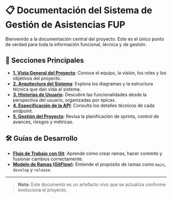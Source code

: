# 📋 Documentación del Sistema de Gestión de Asistencias FUP

Bienvenido a la documentación central del proyecto. Este es el único punto de verdad para toda la información funcional, técnica y de gestión.

## 📂 Secciones Principales

- [**1. Vista General del Proyecto**](./01_PROJECT_OVERVIEW.md): Conoce el equipo, la visión, los roles y los objetivos del proyecto.
- [**2. Arquitectura del Sistema**](./architecture/README.md): Explora los diagramas y la estructura técnica que dan vida al sistema.
- [**3. Historias de Usuario**](./user_stories/README.md): Descubre las funcionalidades desde la perspectiva del usuario, organizadas por épicas.
- [**4. Especificación de la API**](./02_API_SPECIFICATION.md): Consulta los detalles técnicos de cada endpoint.
- [**5. Gestión del Proyecto**](./03_PROJECT_MANAGEMENT.md): Revisa la planificación de sprints, control de avances, riesgos y métricas.

## 🛠️ Guías de Desarrollo

- [**Flujo de Trabajo con Git**](./09_GIT_WORKFLOW.md): Aprende cómo crear ramas, hacer commits y fusionar cambios correctamente.
- [**Modelo de Ramas (GitFlow)**](./10_BRANCHING_MODEL.md): Entiende el propósito de ramas como `main`, `develop` y `release`.

---

> **Nota**: Este documento es un artefacto vivo que se actualiza conforme evoluciona el proyecto.
